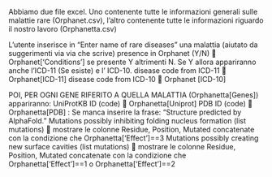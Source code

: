 Abbiamo due file excel. Uno contenente tutte le informazioni generali sulle malattie rare (Orphanet.csv), l’altro contenente tutte le informazioni riguardo il nostro lavoro (Orphanetta.csv)

L’utente inserisce in “Enter name of rare diseases” una malattia (aiutato da suggerimenti via via che scrive)
presence in Orphanet (Y/N)  Orphanet[‘Conditions’] se presente Y altrimenti N. Se Y allora appariranno anche l’ICD-11 (Se esiste) e l’ ICD-10.
disease code from ICD-11  Orphanet[ICD-11] 
disease code from ICD-10  Orphanet [ICD-10]

POI, PER OGNI GENE RIFERITO A QUELLA MALATTIA (Orphanetta[Genes]) appariranno:
UniProtKB ID (code)   Orphanetta[Uniprot]
PDB ID (code)  Orphanetta[PDB] : Se manca inserire la frase: “Structure predicted by AlphaFold.”
Mutations possibly inhibiting folding nucleus formation (list mutations)  mostrare le colonne Residue, Position, Mutated  concatenate con la condizione che Orphanetta[‘Effect’]==3
Mutations possibly creating new surface cavities (list mutations)  mostrare le colonne Residue, Position, Mutated  concatenate  con la condizione che Orphanetta[‘Effect’]==1 o Orphanetta[‘Effect’]==2
